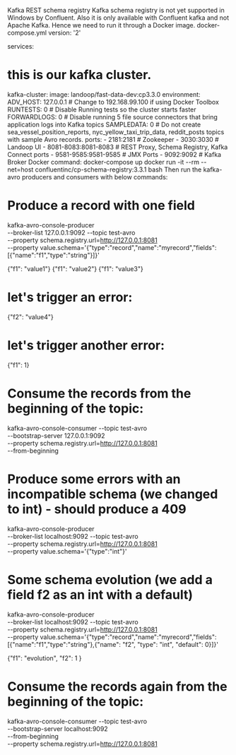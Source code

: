 Kafka REST schema registry
Kafka schema registry is not yet supported in Windows by Confluent. Also it is only available with Confluent kafka and not Apache Kafka.
Hence we need to run it through a Docker image.
docker-compose.yml
version: '2'

services:
  # this is our kafka cluster.
  kafka-cluster:
    image: landoop/fast-data-dev:cp3.3.0
    environment:
      ADV_HOST: 127.0.0.1         # Change to 192.168.99.100 if using Docker Toolbox
      RUNTESTS: 0                 # Disable Running tests so the cluster starts faster
      FORWARDLOGS: 0              # Disable running 5 file source connectors that bring application logs into Kafka topics
      SAMPLEDATA: 0               # Do not create sea_vessel_position_reports, nyc_yellow_taxi_trip_data, reddit_posts topics with sample Avro records.
    ports:
      - 2181:2181                 # Zookeeper
      - 3030:3030                 # Landoop UI
      - 8081-8083:8081-8083       # REST Proxy, Schema Registry, Kafka Connect ports
      - 9581-9585:9581-9585       # JMX Ports
      - 9092:9092                 # Kafka Broker
Docker command: docker-compose up
docker run -it --rm --net=host confluentinc/cp-schema-registry:3.3.1 bash
Then  run the kafka-avro producers and consumers with below commands:
# Produce a record with one field
kafka-avro-console-producer \
    --broker-list 127.0.0.1:9092 --topic test-avro \
    --property schema.registry.url=http://127.0.0.1:8081 \
    --property value.schema='{"type":"record","name":"myrecord","fields":[{"name":"f1","type":"string"}]}'

{"f1": "value1"}
{"f1": "value2"}
{"f1": "value3"}
# let's trigger an error:
{"f2": "value4"}
# let's trigger another error:
{"f1": 1}


# Consume the records from the beginning of the topic:
kafka-avro-console-consumer --topic test-avro \
    --bootstrap-server 127.0.0.1:9092 \
    --property schema.registry.url=http://127.0.0.1:8081 \
    --from-beginning


# Produce some errors with an incompatible schema (we changed to int) - should produce a 409
kafka-avro-console-producer \
    --broker-list localhost:9092 --topic test-avro \
    --property schema.registry.url=http://127.0.0.1:8081 \
    --property value.schema='{"type":"int"}'


# Some schema evolution (we add a field f2 as an int with a default)
kafka-avro-console-producer \
    --broker-list localhost:9092 --topic test-avro \
    --property schema.registry.url=http://127.0.0.1:8081 \
    --property value.schema='{"type":"record","name":"myrecord","fields":[{"name":"f1","type":"string"},{"name": "f2", "type": "int", "default": 0}]}'

{"f1": "evolution", "f2": 1 }

# Consume the records again from the beginning of the topic:
kafka-avro-console-consumer --topic test-avro \
    --bootstrap-server localhost:9092 \
    --from-beginning \
    --property schema.registry.url=http://127.0.0.1:8081

